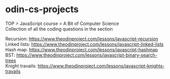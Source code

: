 # odin-cs-projects

TOP > JavaScript course > A Bit of Computer Science  
Collection of all the coding questions in the section

Recursion: https://www.theodinproject.com/lessons/javascript-recursion  
Linked lists: https://www.theodinproject.com/lessons/javascript-linked-lists  
Hash map: https://www.theodinproject.com/lessons/javascript-hashmap  
BST: https://www.theodinproject.com/lessons/javascript-binary-search-trees  
Knight travails: https://www.theodinproject.com/lessons/javascript-knights-travails
